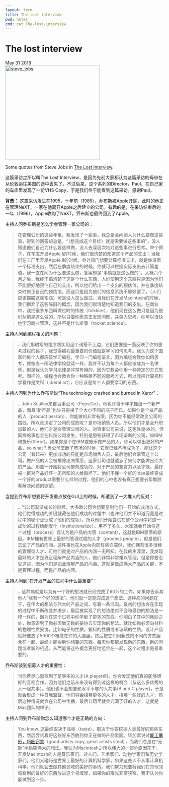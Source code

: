 ```yaml
---
layout: term
title: The lost interview
pwd: notes
cmd: cat The-lost-interview
---
```


# The lost interview

May 31 2018  
<img src="../imgs/jobs.jpg" alt="steve_jobs" style="height: 300px;"/>

Some quotes from Steve Jobs in [The Lost Interview](https://www.youtube.com/watch?v=TRZAJY23xio).


这篇采访之所以叫The Lost Interview，是因为先前大家都认为这篇采访的母带在从伦敦运往美国的途中丢失了。不过后来，这个系列的Director，Paul，在自己家的车库里发现了一份VHS Copy，于是我们终于能看到这篇采访，感谢Paul。

**背景：** 这篇采访发生在1995，十年前（1985），[乔布斯被Apple开除](https://zh.wikipedia.org/wiki/%E5%8F%B2%E8%92%82%E5%A4%AB%C2%B7%E4%B9%94%E5%B8%83%E6%96%AF#%E5%89%B5%E6%A5%AD)，此时的他正在管理NeXT，一家在他离开Apple之后建立的公司。有趣的是，在采访结束后的一年（1996），Apple收购了NeXT，乔布斯也最终回到了Apple。

主持人问乔布斯是怎么学会管理一家公司的：

> 在管理公司的这些年里，我发现了一些事，我总是会问别人为什么要做这些事，得到的回答却总是，“（想完成这个目标）就是需要做这些事的”，没人知道他们自己为什么要这样做，没人去深层次地对这些事进行思考。举个例子，在车库开发Apple I的时候，我们很清楚的知道这个产品的支出；当我们在工厂里开发Apple II的时候，会计部门想要计算标准支出，就是你设置一个标准支出，然后在季度结束的时候，你就可以根据实际支出去计算差值，我一直在问为什么要这么做，答案却是“事情就是这么做的”。大概六个月之后，我终于搞清楚了这是个什么东西，人们使用这个东西只是因为他们不能很好地预估自己的支出，所以他们给出一个支出的预估值，并在季度结束时修正自己的预估值，而这只是因为他们的信息系统不够好罢了，（人们应该摆脱这些东西）可是没人这么做过。当我们在开发Macintosh的时候，我们摒弃了这些陈旧的概念，因为我们很清楚地知道我们的支出。在商业中，我把很多东西叫做过时的传统（folklore），他们现在这么做只是因为他们从前是这么做的。所以只要你愿意去发现问题，并深入思考，你可以很快地学习商业管理，这并不是什么难事（rocket science）。

主持人问到编程相关的问题：

> ...我们那时写的程序跟实用这个词搭不上边，它们更像是一面反映了你的思考过程的镜子，我觉得编程最重要的价值就是学习如何思考。我认为这个国家的每个人都应该学习编程，学习一门编程语言，因为编程会教你如何思考，就像去一所法律学校就读一样，我并不认为每个人都应该成为一名律师，但是我认为学习法律是非常有用的，因为它教会你用一种特定的方式思考。同样的，编程也会教会你一种略微不同的思考方式，所以我把计算机科学看作是文科（liberal art），它应该是每个人都要学习的东西。

主持人问到为什么乔布斯说“The technology crashed and burned in Xeror”：

> ...John Sculley来自百事公司（PepsiCo），他也许每十年才推出一个新产品，而且“新产品”也许只是换了个大小不同的瓶子而已。如果你是个做产品的人（product person），你能做的非常有限，因为你不能经常改变公司的路线，所以谁决定了公司的成败呢？是市场销售人员。所以他们才是会升职加薪的人，他们才是会管理公司的人。对百事公司来说，这也许是ok的，但同样的事也会在科技公司发生，特别是那些获得了市场垄断的公司，如IBM和施乐(Xeror)。如果你是个在IBM或施乐做产品的人，你可以做出更好的产品，so what？当公司垄断了市场的时候，它就已经不再成功了。能让这个公司（看起来）更加成功的只能是市场销售人员，最后他们会掌管这个公司，做产品的人会被排除出决策层，这家公司也就遗忘了如何才能做出伟大的产品。那些一开始将公司带向成功的，对于产品的鉴赏力以及才能，最终被一群对产品好坏一无所知的人给毁坏了。他们不懂一个好的idea最终变成一个好的product需要什么样的过程，他们的心中也没有真正想要去帮助顾客解决问题的欲望。


当提到乔布斯想要将开发重点放在GUI上的时候，却遭到了一大堆人的反对：

> ...当公司渐渐成长的时候，大多数公司会想要复制他们一开始的成功方式，他们觉得成功的关键就藏在他们成功的过程中（也许他们并不知道究竟是过程中的哪个点促成了他们的成功），所以他们开始尝试在整个公司中将这一成功的过程给制度化（institutionalize）。用不了多久，大家就会开始将这个过程（process）误认为是产品的内涵（content），这就是IBM衰落的原因。IBM拥有世界上最好的管理过程的人才（process people），但是他们忘记了产品的内涵。这件事也在Apple内部有些许端倪，我们拥有很多很棒的管理型人才，可他们就是对产品的内涵一无所知。在我的生涯里，我发现最好的人才是真正理解产品内涵的人，他们非常非常难以管理，但是你要忍受这些，因为他们是如此理解产品的内涵。这就是做成伟大产品的关键，不是管理过程，而是产品的内涵。


主持人问到“在开发产品的过程中什么最重要”：

> ...这种病就是以为有一个好的想法就已经完成了90%的工作，如果你告诉其他人“我有一个好的想法”，他们就一定能完成这个想法。这种病的问题在于，在伟大的想法与伟大的产品之间，有着一条鸿沟。最初的想法会在实现的过程中不断改变并进步，最后被实现了的想法绝对不会和最初的想法是一模一样的，因为在这个过程中你学到了更多的东西，你明白了其中的微妙之处，你意识到了你必须做无数的妥协去实现你的想法。就比如你必须向材料的物理性质妥协，比如电子的性质，塑料的性质或者玻璃的性质。设计产品就好像放了5000个概念在你的大脑里，然后把它们用新式的不同的方式组合在一起，最终才能得到你想要的东西。每天你都能发现新的东西，新的问题或者新的机遇，从而能将这些概念更好地组合在一起，这个过程才是最重要的。

乔布斯谈到招募人才的重要性：

> 当你费尽心思找到了足够多的人才(A player)时，你会发现他们真的能够很好的互相合作，因为他们之前从来没有得到过这样的机会（与这么多优秀的人一起共事）。他们也不会想要和水平不够的人共事(B and C player)，于是就会形成一种自我监督，他们只会招募更多的人才。招募一些好的人才，然后这种情况就会在公司中传播，最后公司里就会充满了好的人才，这就是Mac团队的样子。

主持人问到乔布斯你怎么知道哪个才是正确的方向：

> You know, 这最终取决于品味（taste），取决于你要挖掘人类最好的那些东西，然后尝试着将这些好东西放到你正在做的产品里面。毕加索说过[能工摹形，巧匠窃意](https://www.zhihu.com/question/19847983/answer/13146602)（good artists copy, great artists steal），而我们总是在“无耻”地偷窃伟大的想法。我认为Macintosh之所以伟大的一部分原因在于，开发Macintosh的人是音乐家们、诗人们、艺术家们、动物学家们和历史学家们，他们又碰巧是世界上最好的计算机科学家，如果这些人不从事计算机科学，他们就会去做其他领域的美好的事情。我们努力想要将我们在其他领域看到的最好的东西放进这个领域里，如果你的眼光非常狭窄，我不认为你能做到这一步。


